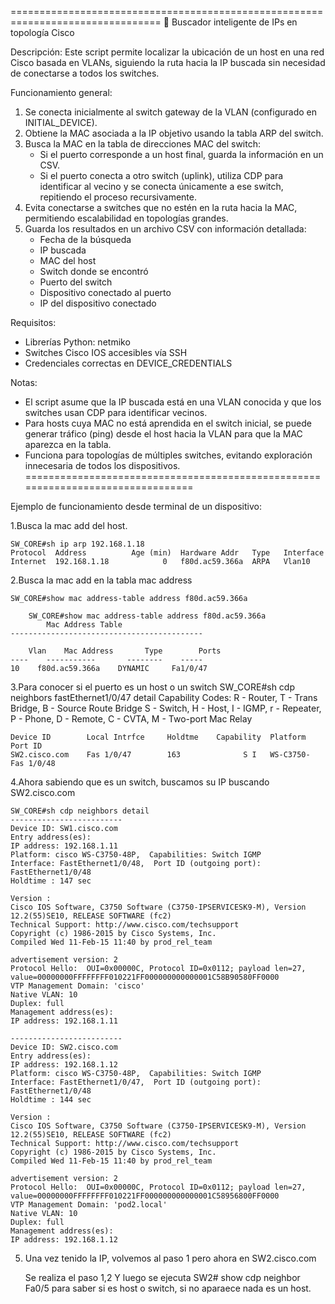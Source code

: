 ================================================================================
🔎 Buscador inteligente de IPs en topología Cisco

Descripción:
Este script permite localizar la ubicación de un host en una red Cisco basada en VLANs,
siguiendo la ruta hacia la IP buscada sin necesidad de conectarse a todos los switches.

Funcionamiento general:
1. Se conecta inicialmente al switch gateway de la VLAN (configurado en INITIAL_DEVICE).
2. Obtiene la MAC asociada a la IP objetivo usando la tabla ARP del switch.
3. Busca la MAC en la tabla de direcciones MAC del switch:
   - Si el puerto corresponde a un host final, guarda la información en un CSV.
   - Si el puerto conecta a otro switch (uplink), utiliza CDP para identificar 
     al vecino y se conecta únicamente a ese switch, repitiendo el proceso recursivamente.
4. Evita conectarse a switches que no estén en la ruta hacia la MAC, permitiendo
   escalabilidad en topologías grandes.
5. Guarda los resultados en un archivo CSV con información detallada:
   - Fecha de la búsqueda
   - IP buscada
   - MAC del host
   - Switch donde se encontró
   - Puerto del switch
   - Dispositivo conectado al puerto
   - IP del dispositivo conectado

Requisitos:
- Librerías Python: netmiko
- Switches Cisco IOS accesibles vía SSH
- Credenciales correctas en DEVICE_CREDENTIALS

Notas:
- El script asume que la IP buscada está en una VLAN conocida y que los switches
  usan CDP para identificar vecinos.
- Para hosts cuya MAC no está aprendida en el switch inicial, se puede generar
  tráfico (ping) desde el host hacia la VLAN para que la MAC aparezca en la tabla.
- Funciona para topologías de múltiples switches, evitando exploración innecesaria 
  de todos los dispositivos.
================================================================================

Ejemplo de funcionamiento desde terminal de un dispositivo:

1.Busca la mac add del host.

    SW_CORE#sh ip arp 192.168.1.18
    Protocol  Address          Age (min)  Hardware Addr   Type   Interface
    Internet  192.168.1.18            0   f80d.ac59.366a  ARPA   Vlan10

2.Busca la mac add en la tabla mac address

    SW_CORE#show mac address-table address f80d.ac59.366a

        SW_CORE#show mac address-table address f80d.ac59.366a
            Mac Address Table
    -------------------------------------------

        Vlan    Mac Address       Type        Ports
    ----    -----------       --------    -----
    10    f80d.ac59.366a    DYNAMIC     Fa1/0/47

3.Para conocer si el puerto es un host o un switch
    SW_CORE#sh cdp neighbors fastEthernet1/0/47 detail 
    Capability Codes: R - Router, T - Trans Bridge, B - Source Route Bridge
                    S - Switch, H - Host, I - IGMP, r - Repeater, P - Phone,
                    D - Remote, C - CVTA, M - Two-port Mac Relay

    Device ID        Local Intrfce     Holdtme    Capability  Platform  Port ID
    SW2.cisco.com    Fas 1/0/47        163              S I   WS-C3750- Fas 1/0/48




4.Ahora sabiendo que es un switch, buscamos su IP buscando SW2.cisco.com

    SW_CORE#sh cdp neighbors detail
    -------------------------
    Device ID: SW1.cisco.com
    Entry address(es):
    IP address: 192.168.1.11
    Platform: cisco WS-C3750-48P,  Capabilities: Switch IGMP
    Interface: FastEthernet1/0/48,  Port ID (outgoing port): FastEthernet1/0/48
    Holdtime : 147 sec

    Version :
    Cisco IOS Software, C3750 Software (C3750-IPSERVICESK9-M), Version 12.2(55)SE10, RELEASE SOFTWARE (fc2)
    Technical Support: http://www.cisco.com/techsupport
    Copyright (c) 1986-2015 by Cisco Systems, Inc.
    Compiled Wed 11-Feb-15 11:40 by prod_rel_team

    advertisement version: 2
    Protocol Hello:  OUI=0x00000C, Protocol ID=0x0112; payload len=27, value=00000000FFFFFFFF010221FF000000000000001C58B90580FF0000
    VTP Management Domain: 'cisco'
    Native VLAN: 10
    Duplex: full
    Management address(es):
    IP address: 192.168.1.11

    -------------------------
    Device ID: SW2.cisco.com
    Entry address(es):
    IP address: 192.168.1.12
    Platform: cisco WS-C3750-48P,  Capabilities: Switch IGMP
    Interface: FastEthernet1/0/47,  Port ID (outgoing port): FastEthernet1/0/48
    Holdtime : 144 sec

    Version :
    Cisco IOS Software, C3750 Software (C3750-IPSERVICESK9-M), Version 12.2(55)SE10, RELEASE SOFTWARE (fc2)
    Technical Support: http://www.cisco.com/techsupport
    Copyright (c) 1986-2015 by Cisco Systems, Inc.
    Compiled Wed 11-Feb-15 11:40 by prod_rel_team

    advertisement version: 2
    Protocol Hello:  OUI=0x00000C, Protocol ID=0x0112; payload len=27, value=00000000FFFFFFFF010221FF000000000000001C58956800FF0000
    VTP Management Domain: 'pod2.local'
    Native VLAN: 10
    Duplex: full
    Management address(es):
    IP address: 192.168.1.12

5. Una vez tenido la IP, volvemos al paso 1 pero ahora en SW2.cisco.com

    Se realiza el paso 1,2 
    Y luego se ejecuta SW2# show cdp neighbor Fa0/5 para saber si es host o switch, si no aparaece nada es un host.

